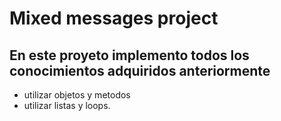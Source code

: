 # Mixed messages project
## En este proyeto implemento todos los conocimientos adquiridos anteriormente
* utilizar objetos y metodos
* utilizar listas y loops.
